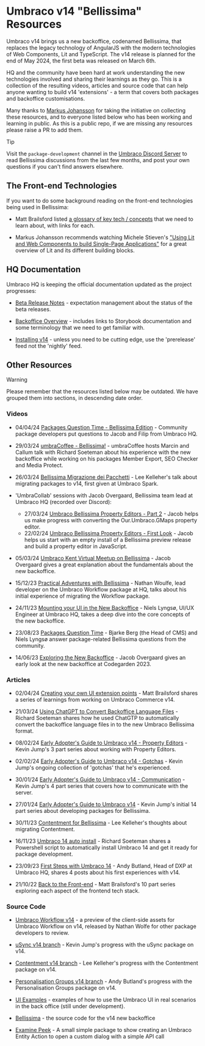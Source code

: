 # Umbraco v14 "Bellissima" Resources

Umbraco v14 brings us a new backoffice, codenamed Bellissima, that replaces the legacy technology of AngularJS with the modern technologies of Web Components, Lit and TypeScript. The v14 release is planned for the end of May 2024, the first beta was released on March 6th.

HQ and the community have been hard at work understanding the new technologies involved and sharing their learnings as they go. This  is a collection of the resulting videos, articles and source code that can help anyone wanting to build v14 'extensions' - a term that covers both packages and backoffice customisations.

Many thanks to [Markus Johansson](https://www.enkelmedia.se/blogg/2023/11/18/resources-for-umbraco-14-bellissima-new-backoffice) for taking the initiative on collecting these resources, and to everyone listed below who has been working and learning in public. As this is a public repo, if we are missing any resources please raise a PR to add them.

> [!TIP]
> Visit the `package-development` channel in the [Umbraco Discord Server](https://discord.com/channels/869656431308189746/882984798719729704) to read Bellissima discussions from the last few months, and post your own questions if you can't find answers elsewhere.

## The Front-end Technologies

If you want to do some background reading on the front-end technologies being used in Bellissima:

- Matt Brailsford listed [a glossary of key tech / concepts](https://dev.to/mattbrailsford/back-to-the-front-end-exploring-the-future-of-the-umbraco-ui-part-3-glossary-2aeh) that we need to learn about, with links for each.

- Markus Johansson recommends watching Michele Stieven's ["Using Lit and Web Components to build Single-Page Applications"](https://www.youtube.com/watch?v=I9RbleMxxXw) for a great overview of Lit and its different building blocks.

## HQ Documentation

Umbraco HQ is keeping the official documentation updated as the project progresses:

- [Beta Release Notes](https://our.umbraco.com/download/releases/1400) - expectation management about the status of the beta releases.

- [Backoffice Overview](https://docs.umbraco.com/umbraco-cms/v/14.latest-beta/extending-backoffice/customize-backoffice) - includes links to Storybook documentation and some terminology that we need to get familiar with.

- [Installing v14](https://docs.umbraco.com/umbraco-cms/v/14.latest-beta/fundamentals/setup/install/preview-builds) - unless you need to be cutting edge, use the 'prerelease' feed not the 'nightly' feed.

## Other Resources

> [!WARNING]
> Please remember that the resources listed below may be outdated. We have grouped them into sections, in descending date order.

### Videos

- 04/04/24 [Packages Question Time - Bellissima Edition](https://youtu.be/3wwWkgJG71U) - Community package developers put questions to Jacob and Filip from Umbraco HQ.

- 29/03/24 [umbraCoffee - Bellissima!](https://www.youtube.com/watch?v=COaq5oLRTvE) - umbraCoffee hosts Marcin and Callum talk with Richard Soeteman about his experience with the new backoffice while working on his packages Member Export, SEO Checker and Media Protect.

- 26/03/24 [Bellissima Migrazione dei Pacchetti](https://youtu.be/7QgpDzZ8Cys) - Lee Kelleher's talk about migrating packages to v14, first given at Umbraco Spark.

- 'UmbraCollab' sessions with Jacob Overgaard, Bellissima team lead at Umbraco HQ (recorded over Discord):
  - 27/03/24 [Umbraco Bellissima Property Editors - Part 2](https://www.youtube.com/watch?v=U2k6Qoj5dyc) - Jacob helps us make progress with converting the Our.Umbraco.GMaps property editor.
  - 22/02/24 [Umbraco Bellissima Property Editors - First Look](https://www.youtube.com/watch?v=arztzoXqFzM) - Jacob helps us start with an empty install of a Bellissima preview release and build a property editor in JavaScript.

- 05/03/24 [Umbraco Kent Virtual Meetup on Bellissima](https://www.youtube.com/watch?v=SVpHFlKCJSw) - Jacob Overgaard gives a great explanation about the fundamentals about the new backoffice.

- 15/12/23 [Practical Adventures with Bellissima](https://www.youtube.com/watch?v=OwLOtzvx_o4) - Nathan Woulfe, lead developer on the Umbraco Workflow package at HQ, talks about his initial experience of migrating the Workflow package.

- 24/11/23 [Mounting your UI in the New Backoffice](https://www.youtube.com/watch?v=mxozXXPAALI) - Niels Lyngsø, UI/UX Engineer at Umbraco HQ, takes a deep dive into the core concepts of the new backoffice.

- 23/08/23 [Packages Question Time](https://www.youtube.com/watch?v=5vRzEMzrIec) - Bjarke Berg (the Head of CMS) and Niels Lyngsø answer package-related Bellissima questions from the community.

- 14/06/23 [Exploring the New Backoffice](https://www.youtube.com/watch?v=P14r9Sr0ATI) - Jacob Overgaard gives an early look at the new backoffice at Codegarden 2023.

### Articles

- 02/04/24 [Creating your own UI extension points](https://dev.to/mattbrailsford/series/26940) - Matt Brailsford shares a series of learnings from working on Umbraco Commerce v14.

- 21/03/24 [Using ChatGPT to Convert Backoffice Language Files](https://richardsoeteman.net/blog/converting-backoffice-language-files-using-chatgpt/) - Richard Soeteman shares how he used ChatGTP to automatically convert the backoffice language files in to the new Umbraco Bellissima format.

- 08/02/24 [Early Adopter's Guide to Umbraco v14 - Property Editors](https://dev.to/kevinjump/series/26366) - Kevin Jump's 3 part series about working with Property Editors.

- 02/02/24 [Early Adopter's Guide to Umbraco v14 - Gotchas](https://dev.to/kevinjump/series/26289) - Kevin Jump's ongoing collection of 'gotchas' that he's experienced.

- 30/01/24 [Early Adopter's Guide to Umbraco v14 - Communication](https://dev.to/kevinjump/series/26248) - Kevin Jump's 4 part series that covers how to communicate with the server.

- 27/01/24 [Early Adopter's Guide to Umbraco v14](https://dev.to/kevinjump/series/26221) - Kevin Jump's initial 14 part series about developing packages for Bellissima.

- 30/11/23 [Contentment for Bellissima](https://dev.to/leekelleher/contentment-for-bellissima-199d) - Lee Kelleher's thoughts about migrating Contentment.

- 16/11/23 [Umbraco 14 auto install](https://richardsoeteman.net/blog/auto-install-latest-umbraco-14/) - Richard Soeteman shares a Powershell script to automatically install Umbraco 14 and get it ready for package development.

- 23/09/23 [First Steps with Umbraco 14](https://www.andybutland.dev/2023/09/umbraco-14-package-migration.html) - Andy Butland, Head of DXP at Umbraco HQ, shares 4 posts about his first experiences with v14.

- 21/10/22 [Back to the Front-end](https://dev.to/mattbrailsford/series/20031) - Matt Brailsford's 10 part series exploring each aspect of the frontend tech stack.

### Source Code

- [Umbraco Workflow v14](https://github.com/umbraco/Umbraco.Workflow.Client.Preview/tree/main) - a preview of the client-side assets for Umbraco Workflow on v14, released by Nathan Wolfe for other package developers to review.

- [uSync v14 branch](https://github.com/KevinJump/uSync/tree/v14/dev) - Kevin Jump's progress with the uSync package on v14.

- [Contentment v14 branch](https://github.com/leekelleher/umbraco-contentment/tree/dev/wip/bellissima) - Lee Kelleher's progress with the Contentment package on v14.

- [Personalisation Groups v14 branch](https://github.com/AndyButland/UmbracoPersonalisationGroupsCore/tree/feature/migrate-to-14) - Andy Butland's progress with the Personalisation Groups package on v14.

- [UI Examples](https://github.com/umbraco/UI-Examples/tree/dev/v14) - examples of how to use the Umbraco UI in real scenarios in the back office (still under development).

- [Bellissima](https://github.com/umbraco/Umbraco.CMS.Backoffice) - the source code for the v14 new backoffice

- [Examine Peek](https://github.com/warrenbuckley/Examine-Peek) - A small simple package to show creating an Umbraco Entity Action to open a custom dialog with a simple API call
